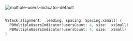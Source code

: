 ![multiple-users-indicator-default](https://github.com/powerhome/playbook/assets/92755007/243f0a60-ca79-45a1-8619-030b4b43b33c")

```swift

VStack(alignment: .leading, spacing: Spacing.xSmall) {
  PBMultipleUsersIndicator(usersCount: 4, size: .xxSmall)
  PBMultipleUsersIndicator(usersCount: 4, size: .xSmall)
}

```
